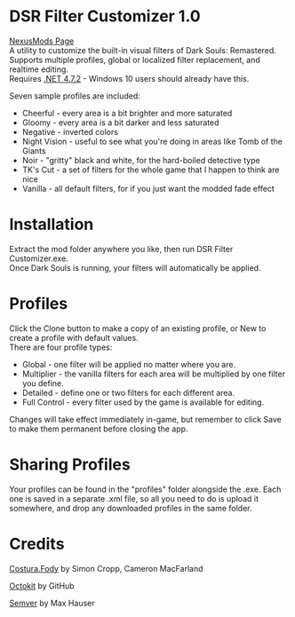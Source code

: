 
# DSR Filter Customizer 1.0
[NexusMods Page](https://www.nexusmods.com/darksouls/mods/1435)  
A utility to customize the built-in visual filters of Dark Souls: Remastered. Supports multiple profiles, global or localized filter replacement, and realtime editing.  
Requires [.NET 4.7.2](https://www.microsoft.com/net/download/thank-you/net472) - Windows 10 users should already have this.

Seven sample profiles are included:
* Cheerful - every area is a bit brighter and more saturated
* Gloomy - every area is a bit darker and less saturated
* Negative - inverted colors
* Night Vision - useful to see what you're doing in areas like Tomb of the Giants
* Noir - "gritty" black and white, for the hard-boiled detective type
* TK's Cut - a set of filters for the whole game that I happen to think are nice
* Vanilla - all default filters, for if you just want the modded fade effect

# Installation
Extract the mod folder anywhere you like, then run DSR Filter Customizer.exe.  
Once Dark Souls is running, your filters will automatically be applied.

# Profiles
Click the Clone button to make a copy of an existing profile, or New to create a profile with default values.  
There are four profile types:  
* Global - one filter will be applied no matter where you are.
* Multiplier - the vanilla filters for each area will be multiplied by one filter you define.
* Detailed - define one or two filters for each different area.
* Full Control - every filter used by the game is available for editing.

Changes will take effect immediately in-game, but remember to click Save to make them permanent before closing the app.

# Sharing Profiles
Your profiles can be found in the "profiles" folder alongside the .exe. Each one is saved in a separate .xml file, so all you need to do is upload it somewhere, and drop any downloaded profiles in the same folder.

# Credits
[Costura.Fody](https://github.com/Fody/Costura) by Simon Cropp, Cameron MacFarland

[Octokit](https://github.com/octokit/octokit.net) by GitHub

[Semver](https://github.com/maxhauser/semver) by Max Hauser
